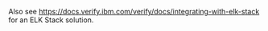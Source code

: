 Also see https://docs.verify.ibm.com/verify/docs/integrating-with-elk-stack for an ELK Stack solution.
